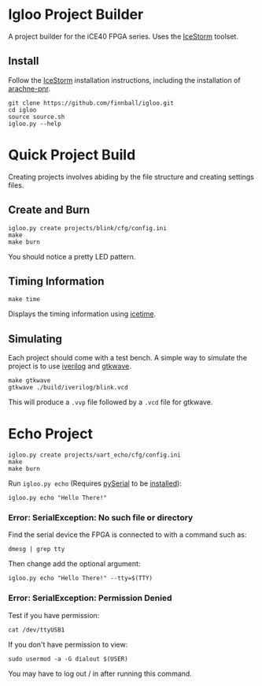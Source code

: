 # Igloo Project Builder
A project builder for the iCE40 FPGA series. Uses the [IceStorm](http://www.clifford.at/icestorm/) toolset.

## Install 
Follow the [IceStorm](http://www.clifford.at/icestorm/) installation instructions, including the installation of [arachne-pnr](https://github.com/cseed/arachne-pnr).

```
git clone https://github.com/finnball/igloo.git
cd igloo
source source.sh
igloo.py --help
```
# Quick Project Build

Creating projects involves abiding by the file structure and creating settings files.

## Create and Burn

```
igloo.py create projects/blink/cfg/config.ini
make
make burn
```
You should notice a pretty LED pattern.

## Timing Information

`make time`

Displays the timing information using [icetime](http://www.clifford.at/icestorm/).

## Simulating

Each project should come with a test bench. A simple way to simulate the project is to use [iverilog](http://iverilog.icarus.com/) and [gtkwave](http://gtkwave.sourceforge.net/).

```
make gtkwave
gtkwave ./build/iverilog/blink.vcd
```

This will produce a `.vvp` file followed by a `.vcd` file for gtkwave.

# Echo Project

```
igloo.py create projects/uart_echo/cfg/config.ini
make
make burn
```

Run `igloo.py echo` (Requires [pySerial](https://pythonhosted.org/pyserial/) to be [installed](http://pyserial.readthedocs.io/en/latest/pyserial.html)):

```
igloo.py echo "Hello There!"
```

### Error: SerialException: No such file or directory

Find the serial device the FPGA is connected to with a command such as:

```
dmesg | grep tty
```
Then change add the optional argument:

```
igloo.py echo "Hello There!" --tty=$(TTY)
```

### Error: SerialException: Permission Denied

Test if you have permission:

```
cat /dev/ttyUSB1
```

If you don't have permission to view:

```
sudo usermod -a -G dialout $(USER)
```
You may have to log out / in after running this command.